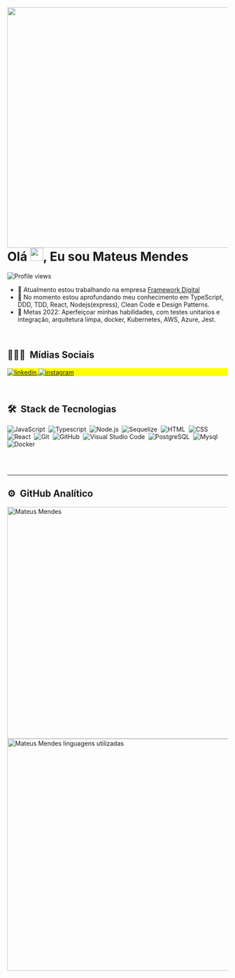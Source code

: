 <img align="right" height="550em" src="https://gist.githubusercontent.com/MidiUP/3371b640ad02383660e6e9baf738a5a8/raw/02d6e9c76b071ff84dae46126edbb3a7c5ae59bf/githubcard.svg"/>
<h1 align="left">Olá <img src="https://raw.githubusercontent.com/kaueMarques/kaueMarques/master/hi.gif" width="30px">, Eu sou Mateus Mendes</h1>
<p align="left"> <img src="https://komarev.com/ghpvc/?username=mateusmendes&color=yellow" alt="Profile views" /> </p>

- 🔭 Atualmento estou trabalhando na empresa [Framework Digital](https://www.frameworkdigital.com.br/)
- 🌱 No momento estou aprofundando meu conhecimento em TypeScript, DDD, TDD, React, Nodejs(express), Clean Code e Design Patterns.
- 🥅 Metas 2022: Aperfeiçoar minhas habilidades, com testes unitarios e integração, arquitetura limpa, docker, Kubernetes, AWS, Azure, Jest.

<br />

## 👨🏽‍🦲 &nbsp;Mídias Sociais

<p align="left" style="background:yellow">
<a href="https://www.linkedin.com/in/mateus-mendes-23340021b/" target="_blank">
  <img align="center" src="https://img.shields.io/badge/-mateusmendes-05122A?style=flat&logo=linkedin" alt="linkedin"/>
</a>
<a href="https://www.instagram.com/_mateusmendes01/" target="_blank">
 <img align="center" src="https://img.shields.io/badge/-mateusmendes-05122A?style=flat&logo=instagram" alt="instagram"/>
</a>
</p>
<br />

## 🛠 &nbsp;Stack de Tecnologias

![JavaScript](https://img.shields.io/badge/-JavaScript-05122A?style=flat&logo=javascript)&nbsp;
![Typescript](https://img.shields.io/badge/-TypeScript-05122A?style=flat&logo=typescript)&nbsp;
![Node.js](https://img.shields.io/badge/-Node.js-05122A?style=flat&logo=node.js)&nbsp;
![Sequelize](https://img.shields.io/badge/-Sequelize-05122A?style=flat&logo=sequelize)&nbsp;
![HTML](https://img.shields.io/badge/-HTML-05122A?style=flat&logo=HTML5)&nbsp;
![CSS](https://img.shields.io/badge/-CSS-05122A?style=flat&logo=CSS3&logoColor=1572B6)&nbsp;
![React](https://img.shields.io/badge/-React-05122A?style=flat&logo=react)&nbsp;
![Git](https://img.shields.io/badge/-Git-05122A?style=flat&logo=git)&nbsp;
![GitHub](https://img.shields.io/badge/-GitHub-05122A?style=flat&logo=github)&nbsp;
![Visual Studio Code](https://img.shields.io/badge/-Visual%20Studio%20Code-05122A?style=flat&logo=visual-studio-code&logoColor=007ACC)&nbsp;
![PostgreSQL](https://img.shields.io/badge/-PostgreSQL-05122A?style=flat&logo=postgresql)&nbsp;
![Mysql](https://img.shields.io/badge/-MySQL-05122A?style=flat&logo=mysql)&nbsp;
![Docker](https://img.shields.io/badge/-Docker-05122A?style=flat&logo=docker)&nbsp;

<br />
<br />

---

## ⚙️ &nbsp;GitHub Analítico

<p align="left">
<img width="530em" src="https://github-readme-stats.vercel.app/api?username=MidiUP&show_icons=true&theme=tokyonight" alt="Mateus Mendes"/>
<img width="530em" src="https://github-readme-stats.vercel.app/api/top-langs/?username=MidiUP&layout=compact&theme=tokyonight" alt="Mateus Mendes linguagens utilizadas"/>
